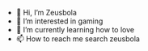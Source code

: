 - 👋 Hi, I’m Zeusbola
- 👀 I’m interested in gaming
- 🌱 I’m currently learning how to love
- 📫 How to reach me search zeusbola  

<!---
Zeusbola8/Zeusbola8 is a ✨ special ✨ repository because its `README.md` (this file) appears on your GitHub profile.
You can click the Preview link to take a look at your changes.
--->
